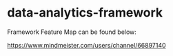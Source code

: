 # data-analytics-framework

Framework Feature Map can be found below:

https://www.mindmeister.com/users/channel/66897140
